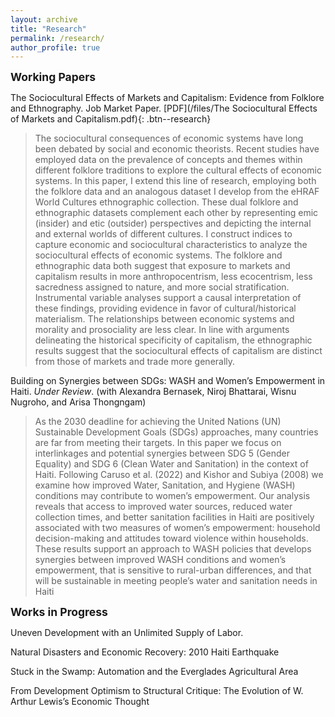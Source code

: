 ```yaml
---
layout: archive
title: "Research"
permalink: /research/
author_profile: true
---
```

<!-- Google tag (gtag.js) -->
<script async src="https://www.googletagmanager.com/gtag/js?id=G-ETZN97YVKW"></script>
<script>
  window.dataLayer = window.dataLayer || [];
  function gtag(){dataLayer.push(arguments);}
  gtag('js', new Date());

  gtag('config', 'G-ETZN97YVKW');
</script>

<span style="font-size:1.25em; font-weight:bold;">Working Papers</span>

The Sociocultural Effects of Markets and Capitalism: Evidence from Folklore and Ethnography. Job Market Paper. [PDF](/files/The Sociocultural Effects of Markets and Capitalism.pdf){: .btn--research}

>The sociocultural consequences of economic systems have long been debated by social and economic theorists. Recent studies have employed data on the prevalence of concepts and themes within different folklore traditions to explore the cultural effects of economic systems. In this paper, I extend this line of research, employing both the folklore data and an analogous dataset I develop from the eHRAF World Cultures ethnographic collection. These dual folklore and ethnographic datasets complement each other by representing emic (insider) and etic (outsider) perspectives and depicting the internal and external worlds of different cultures. I construct indices to capture economic and sociocultural characteristics to analyze the sociocultural effects of economic systems. The folklore and ethnographic data both suggest that exposure to markets and capitalism results in more anthropocentrism, less ecocentrism, less sacredness assigned to nature, and more social stratification. Instrumental variable analyses support a causal interpretation of these findings, providing evidence in favor of cultural/historical materialism. The relationships between economic systems and morality and prosociality are less clear. In line with arguments delineating the historical specificity of capitalism, the ethnographic results suggest that the sociocultural effects of capitalism are distinct from those of markets and trade more generally.

Building on Synergies between SDGs:
WASH and Women’s Empowerment in Haiti. *Under Review*. (with Alexandra Bernasek, Niroj Bhattarai, Wisnu Nugroho, and Arisa Thongngam)

>As the 2030 deadline for achieving the United Nations (UN) Sustainable Development Goals (SDGs) approaches, many countries are far from meeting their targets. In this paper we focus on interlinkages and potential synergies between SDG 5 (Gender Equality) and SDG 6 (Clean Water and Sanitation) in the context of Haiti. Following Caruso et al. (2022) and Kishor and Subiya (2008) we examine how improved  Water, Sanitation, and Hygiene (WASH) conditions may contribute to women’s empowerment. Our analysis reveals that access to improved water sources, reduced water collection times, and better sanitation facilities in Haiti are positively associated with two measures of women’s empowerment: household decision-making and attitudes toward violence within households. These results support an approach to WASH policies that develops synergies between improved WASH conditions and women’s empowerment, that is sensitive to rural-urban differences, and that will be sustainable in meeting people’s water and sanitation needs in Haiti

<span style="font-size:1.25em; font-weight:bold;"> Works in Progress</span>

Uneven Development with an Unlimited Supply of Labor.

Natural Disasters and Economic Recovery: 2010 Haiti Earthquake

Stuck in the Swamp: Automation and the Everglades Agricultural Area

From Development Optimism to Structural Critique: The Evolution of W. Arthur Lewis’s Economic Thought




